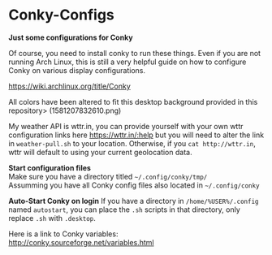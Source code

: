 # Conky-Configs
**Just some configurations for Conky**

Of course, you need to install conky to run these things. 
Even if you are not running Arch Linux, this is still a very helpful guide on how to configure Conky on various display configurations. 

https://wiki.archlinux.org/title/Conky

All colors have been altered to fit this desktop background provided in this repository> (1581207832610.png)  
 
My weather API is wttr.in, you can provide yourself with your own wttr configuration links here https://wttr.in/:help but you will need to alter the link in `weather-pull.sh` to your location. Otherwise, if you `cat http://wttr.in`, wttr will default to using your current geolocation data.   

**Start configuration files**  
Make sure you have a directory titled `~/.config/conky/tmp/`  
Assumming you have all Conky config files also located in `~/.config/conky`

**Auto-Start Conky on login**
If you have a directory in `/home/%USER%/.config` named `autostart`, you can place the `.sh` scripts in that directory, only replace `.sh` with `.desktop`.

Here is a link to Conky variables: http://conky.sourceforge.net/variables.html
